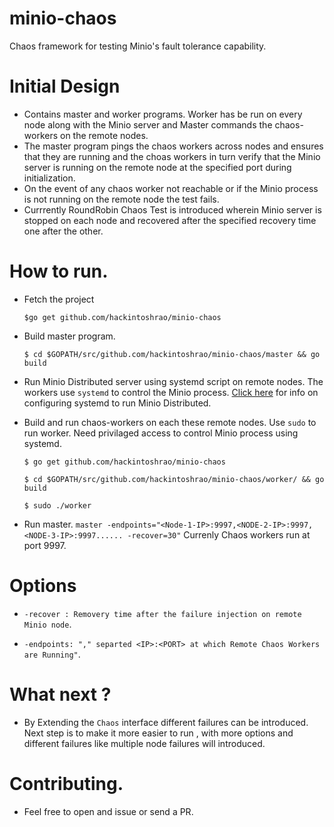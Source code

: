 # minio-chaos
Chaos framework for testing Minio's fault tolerance capability.


# Initial Design 

 - Contains master and worker programs. Worker has be run on every node along with the Minio server and 
   Master commands the chaos-workers on the remote nodes.
 - The master program pings the chaos workers across nodes and ensures
   that they are running and the choas workers in turn verify that the Minio
   server is running on the remote node at the specified port during initialization.
 - On the event of any chaos worker not reachable or if the Minio
   process is not running on the remote node the test fails.
 - Currrently RoundRobin Chaos Test is introduced wherein Minio server is
   stopped on each node and recovered after the specified recovery time one after the other.
   
# How to run. 

- Fetch the project 

  `$go get github.com/hackintoshrao/minio-chaos` 
- Build master program.

  `$ cd $GOPATH/src/github.com/hackintoshrao/minio-chaos/master && go build`
- Run Minio Distributed server using systemd script on remote nodes. 
  The workers use `systemd` to control the Minio process. [Click here](https://github.com/minio/minio/tree/master/dist/linux-systemd/distributed) for info on configuring systemd to run Minio Distributed.
- Build and run chaos-workers on each these remote nodes. Use `sudo` to run worker. 
  Need privilaged access to control Minio process using systemd.
  
  `$ go get github.com/hackintoshrao/minio-chaos`
  
  `$ cd $GOPATH/src/github.com/hackintoshrao/minio-chaos/worker/ && go build`
  
  `$ sudo ./worker`
- Run master. 
  `master -endpoints="<Node-1-IP>:9997,<NODE-2-IP>:9997,<NODE-3-IP>:9997...... -recover=30"`
   Currenly Chaos workers run at port 9997.
   
  
  

# Options

- `-recover : Removery time after the failure injection on remote Minio node`.

- `-endpoints: "," separted <IP>:<PORT> at which Remote Chaos Workers are Running"`.


# What next ?

- By Extending the `Chaos` interface different failures can be introduced. Next step is to make it more easier to run 
  , with more options and different failures like multiple node failures will introduced.
  
# Contributing. 

- Feel free to open and issue or send a PR.


